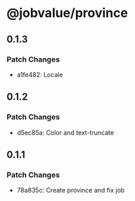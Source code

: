 # @jobvalue/province

## 0.1.3

### Patch Changes

- a1fe482: Locale

## 0.1.2

### Patch Changes

- d5ec85a: Color and text-truncate

## 0.1.1

### Patch Changes

- 78a835c: Create province and fix job
